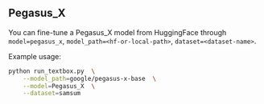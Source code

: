 ## Pegasus_X

You can fine-tune a Pegasus_X model from HuggingFace through ``model=pegasus_x``, ``model_path=<hf-or-local-path>``, ``dataset=<dataset-name>``. 

Example usage:

```bash
python run_textbox.py  \
	--model_path=google/pegasus-x-base  \
	--model=Pegasus_X  \
	--dataset=samsum
```